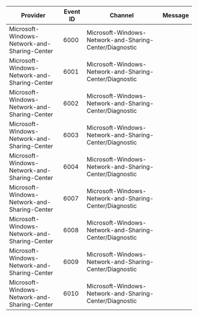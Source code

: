 Provider                                      |  Event ID  |  Channel                                                  |  Message
----------------------------------------------|------------|-----------------------------------------------------------|---------
Microsoft-Windows-Network-and-Sharing-Center  |  6000      |  Microsoft-Windows-Network-and-Sharing-Center/Diagnostic  |
Microsoft-Windows-Network-and-Sharing-Center  |  6001      |  Microsoft-Windows-Network-and-Sharing-Center/Diagnostic  |
Microsoft-Windows-Network-and-Sharing-Center  |  6002      |  Microsoft-Windows-Network-and-Sharing-Center/Diagnostic  |
Microsoft-Windows-Network-and-Sharing-Center  |  6003      |  Microsoft-Windows-Network-and-Sharing-Center/Diagnostic  |
Microsoft-Windows-Network-and-Sharing-Center  |  6004      |  Microsoft-Windows-Network-and-Sharing-Center/Diagnostic  |
Microsoft-Windows-Network-and-Sharing-Center  |  6007      |  Microsoft-Windows-Network-and-Sharing-Center/Diagnostic  |
Microsoft-Windows-Network-and-Sharing-Center  |  6008      |  Microsoft-Windows-Network-and-Sharing-Center/Diagnostic  |
Microsoft-Windows-Network-and-Sharing-Center  |  6009      |  Microsoft-Windows-Network-and-Sharing-Center/Diagnostic  |
Microsoft-Windows-Network-and-Sharing-Center  |  6010      |  Microsoft-Windows-Network-and-Sharing-Center/Diagnostic  |
